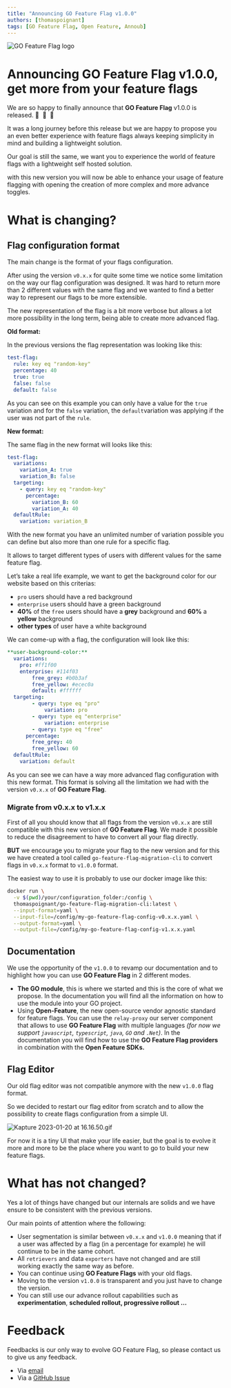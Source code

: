 ```yaml
---
title: "Announcing GO Feature Flag v1.0.0"
authors: [thomaspoignant]
tags: [GO Feature Flag, Open Feature, Annoub]
---
```

![GO Feature Flag logo](banner.png)

# Announcing GO Feature Flag v1.0.0, get more from your feature flags

We are so happy to finally announce that **GO Feature Flag** v1.0.0 is released. 🎉  🥳  🚀

It was a long journey before this release but we are happy to propose you an even better experience with feature flags always keeping simplicity in mind and building a lightweight solution.

Our goal is still the same, we want you to experience the world of feature flags with a lightweight self hosted solution.

with this new version you will now be able to enhance your usage of feature flagging with opening the creation of more complex and more advance toggles.

# What is changing?

## Flag configuration format

The main change is the format of your flags configuration. 

After using the version `v0.x.x` for quite some time we notice some limitation on the way our flag configuration was designed.
It was hard to return more than 2 different values with the same flag and we wanted to find a better way to represent our flags to be more extensible.

The new representation of the flag is a bit more verbose but allows a lot more possibility in the long term, being able to create more advanced flag.

**Old format:**

In the previous versions the flag representation was looking like this:

```yaml
test-flag:
  rule: key eq "random-key"
  percentage: 40
  true: true
  false: false
  default: false
```

As you can see on this example you can only have a value for the `true` variation and for the `false` variation, the `default`variation was applying if the user was not part of the `rule`.

**New format:**

The same flag in the new format will looks like this:

```yaml
test-flag:
  variations:
    variation_A: true
    variation_B: false
  targeting:
    - query: key eq "random-key"
      percentage:
        variation_B: 60
        variation_A: 40
  defaultRule:
    variation: variation_B
```

With the new format you have an unlimited number of variation possible you can define but also more than one rule for a specific flag.

It allows to target different types of users with different values for the same feature flag.

Let’s take a real life example, we want to get the background color for our website based on this criterias:

- `pro` users should have a red background
- `enterprise` users should have a green background
- **40%** of the `free` users should have a **grey** background and **60%** a **yellow** background
- **other types** of user have a white background

We can come-up with a flag, the configuration will look like this:

```yaml
**user-background-color:**
  variations:
    pro: #ff1f00
    enterprise: #114f03
		free_grey: #b0b3af
		free_yellow: #ecec0a
		default: #ffffff
  targeting:
		- query: type eq "pro"
			variation: pro
		- query: type eq "enterprise"
			variation: enterprise
		- query: type eq "free"
      percentage:
        free_grey: 40
        free_yellow: 60
  defaultRule:
    variation: default
```

As you can see we can have a way more advanced flag configuration with this new format. This format is solving all the limitation we had with the version `v0.x.x` of **GO Feature Flag**.

### **Migrate from v0.x.x to v1.x.x**

First of all you should know that all flags from the version `v0.x.x` are still compatible with this new version of **GO Feature Flag**. We made it possible to reduce the disagreement to have to convert all your flag directly.

**BUT** we encourage you to migrate your flag to the new version and for this we have created a tool called `go-feature-flag-migration-cli` to convert flags in `v0.x.x` format to `v1.0.0` format.

The easiest way to use it is probably to use our docker image like this:

```bash
docker run \
  -v $(pwd)/your/configuration_folder:/config \
  thomaspoignant/go-feature-flag-migration-cli:latest \
  --input-format=yaml \
  --input-file=/config/my-go-feature-flag-config-v0.x.x.yaml \
  --output-format=yaml \
  --output-file=/config/my-go-feature-flag-config-v1.x.x.yaml
```

## Documentation

We use the opportunity of the `v1.0.0` to revamp our documentation and to highlight how you can use ********************************GO Feature Flag******************************** in 2 different modes.

- **The GO module**, this is where we started and this is the core of what we propose. In the documentation you will find all the information on how to use the module into your GO project.
- Using **Open-Feature**, the new open-source vendor agnostic standard for feature flags. You can use the `relay-proxy` our server component that allows to use **GO Feature Flag** with multiple languages *(for now we support `javascript`, `typescript`, `java`, `GO` and `.Net`)*. In the documentation you will find how to use the **************************************************GO Feature Flag providers************************************************** in combination with the **********Open Feature SDKs.**********

## Flag Editor

Our old flag editor was not compatible anymore with the new `v1.0.0` flag format. 

So we decided to restart our flag editor from scratch and to allow the possibility to create flags configuration from a simple UI. 

![Kapture 2023-01-20 at 16.16.50.gif](flag_editor.gif)

For now it is a tiny UI that make your life easier, but the goal is to evolve it more and more to be the place where you want to go to build your new feature flags.

# What has not changed?

Yes a lot of things have changed but our internals are solids and we have ensure to be consistent with the previous versions.

Our main points of attention where the following:

- User segmentation is similar between `v0.x.x` and `v1.0.0` meaning that if a user was affected by a flag (in a percentage for example) he will continue to be in the same cohort.
- All `retrievers` and data `exporters` have not changed and are still working exactly the same way as before.
- You can continue using **GO Feature Flags** with your old flags.
- Moving to the version `v1.0.0` is transparent and you just have to change the version.
- You can still use our advance rollout capabilities such as ******************************experimentation******************************, ********************************************************************************scheduled rollout, progressive rollout …********************************************************************************

# Feedback

Feedbacks is our only way to evolve GO Feature Flag, so please contact us to give us any feedback.

- Via [email](mailto:contact@gofeaturegflag.org)
- Via a [GitHub Issue](https://github.com/thomaspoignant/go-feature-flag/issues/new/choose)
